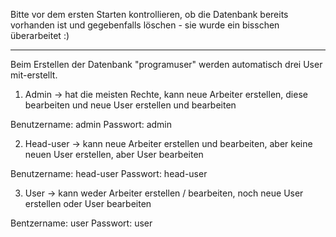 Bitte vor dem ersten Starten kontrollieren, ob die Datenbank bereits vorhanden ist und gegebenfalls löschen - sie wurde ein bisschen überarbeitet :)

---------------------------------------------------------------------------------------------------------------------------------

Beim Erstellen der Datenbank "programuser" werden automatisch drei User mit-erstellt.

1. Admin -> hat die meisten Rechte, kann neue Arbeiter erstellen, diese bearbeiten und neue User erstellen und bearbeiten

Benutzername: admin
Passwort: admin

2. Head-user -> kann neue Arbeiter erstellen und bearbeiten, aber keine neuen User erstellen, aber User bearbeiten

Benutzername: head-user
Passwort: head-user

3. User -> kann weder Arbeiter erstellen / bearbeiten, noch neue User erstellen oder User bearbeiten

Bentzername: user
Passwort: user
